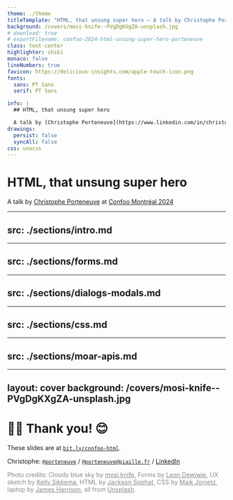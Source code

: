 ```yaml
---
theme: ./theme
titleTemplate: "HTML, that unsung super hero — A talk by Christophe Porteneuve at Confoo Montréal 2024"
background: /covers/mosi-knife--PVgDgKXgZA-unsplash.jpg
# download: true
# exportFilename: confoo-2024-html-unsung-super-hero-porteneuve
class: text-center
highlighter: shiki
monaco: false
lineNumbers: true
favicon: https://delicious-insights.com/apple-touch-icon.png
fonts:
  sans: PT Sans
  serif: PT Sans

info: |
  ## HTML, that unsung super hero

  A talk by [Christophe Porteneuve](https://www.linkedin.com/in/christopheporteneuve/) at [Confoo Montréal 2024](https://confoo.ca/en/2024).
drawings:
  persist: false
  syncAll: false
css: unocss
---
```


# HTML, that unsung super hero

A talk by [Christophe Porteneuve](https://www.linkedin.com/in/christopheporteneuve/) at [Confoo Montréal 2024](https://confoo.ca/en/2024)

---
src: ./sections/intro.md
---

---
src: ./sections/forms.md
---

---
src: ./sections/dialogs-modals.md
---

---
src: ./sections/css.md
---

---
src: ./sections/moar-apis.md
---

---
layout: cover
background: /covers/mosi-knife--PVgDgKXgZA-unsplash.jpg
---

# 🙏🏻 Thank you! 😊

These slides are at [`bit.ly/confoo-html`](https://bit.ly/confoo-html).

Christophe: [`@porteneuve`](https://twitter.com/porteneuve) / [`@porteneuve@piaille.fr`](https://piaille.fr/@porteneuve) / [LinkedIn](https://www.linkedin.com/in/christopheporteneuve/)

<div class="mt-8 text-sm" style="opacity: 0.5">

Photo credits:
Cloudy blue sky by <a href="https://unsplash.com/@mosiknife?utm_source=unsplash&utm_medium=referral&utm_content=creditCopyText">mosi knife</a>, Forms by <a href="https://unsplash.com/fr/@elodiso?utm_content=creditCopyText&utm_medium=referral&utm_source=unsplash">Leon Dewiwje</a>, UX sketch by <a href="https://unsplash.com/fr/@kellysikkema?utm_content=creditCopyText&utm_medium=referral&utm_source=unsplash">Kelly Sikkema</a>, HTML by <a href="https://unsplash.com/fr/@jacksonsophat?utm_content=creditCopyText&utm_medium=referral&utm_source=unsplash">Jackson Sophat</a>, CSS by <a href="https://unsplash.com/fr/@der_maik_?utm_content=creditCopyText&utm_medium=referral&utm_source=unsplash">Maik Jonietz</a>, laptop by <a href="https://unsplash.com/fr/@jstrippa?utm_content=creditCopyText&utm_medium=referral&utm_source=unsplash">James Harrison</a>, all from <a href="https://unsplash.com/fr/s/photos/react?utm_source=unsplash&utm_medium=referral&utm_content=creditCopyText">Unsplash</a>.

</div>
